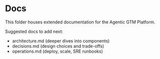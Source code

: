 # Docs

This folder houses extended documentation for the Agentic GTM Platform.

Suggested docs to add next:
- architecture.md (deeper dives into components)
- decisions.md (design choices and trade-offs)
- operations.md (deploy, scale, SRE runbooks)
